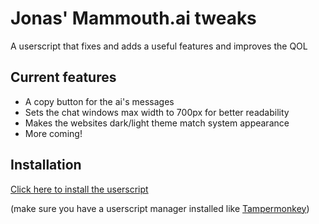 # Jonas' Mammouth.ai tweaks

A userscript that fixes and adds a useful features and improves the QOL

## Current features

- A copy button for the ai's messages
- Sets the chat windows max width to 700px for better readability
- Makes the websites dark/light theme match system appearance
- More coming!

## Installation

[Click here to install the userscript](https://github.com/idkjonas/mammouth-ai-tweaks/raw/main/jonastweaks.user.js) 

(make sure you have a userscript manager installed like [Tampermonkey](https://www.tampermonkey.net/))



